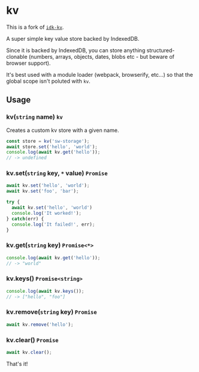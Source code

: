 # kv

This is a fork of [`idk-kv`](https://github.com/jakearchibald/idb-keyval).

A super simple key value store backed by IndexedDB.

Since it is backed by IndexedDB, you can store anything structured-clonable (numbers, arrays, objects, dates, blobs etc - but beware of browser support).

It's best used with a module loader (webpack, browserify, etc...) so that the global scope isn't poluted with `kv`.

## Usage

### kv(`string` name) `kv`

Creates a custom kv store with a given name.

```js
const store = kv('sw-storage');
await store.set('hello', 'world');
console.log(await kv.get('hello'));
// -> undefined
```

### kv.set(`string` key, `*` value) `Promise`

```js
await kv.set('hello', 'world');
await kv.set('foo', 'bar');
```

```js
try {
  await kv.set('hello', 'world')
  console.log('It worked!');
} catch(err) {
  console.log('It failed!', err);
}
```

### kv.get(`string` key) `Promise<*>`

```js
console.log(await kv.get('hello'));
// -> "world"
```

### kv.keys() `Promise<string>`

```js
console.log(await kv.keys());
// -> ["hello", "foo"]
```

### kv.remove(`string` key) `Promise`

```js
await kv.remove('hello');
```

### kv.clear() `Promise`

```js
await kv.clear();
```

That's it!